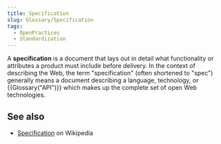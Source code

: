 ```yaml
---
title: Specification
slug: Glossary/Specification
tags:
  - OpenPractices
  - Standardization
---
```


A **specification** is a document that lays out in detail what functionality or attributes a product must include before delivery. In the context of describing the Web, the term "specification" (often shortened to "spec") generally means a document describing a language, technology, or {{Glossary("API")}} which makes up the complete set of open Web technologies.

## See also

- [Specification](https://en.wikipedia.org/wiki/Specification) on Wikipedia
